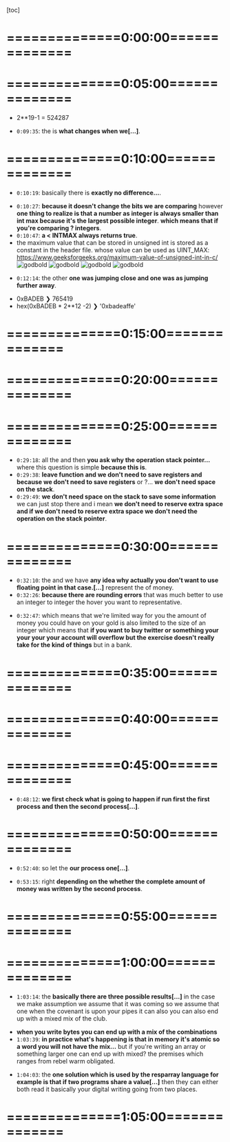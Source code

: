 <!-- /home/areo/Videos/Rechnerarchitektur/Computer-Architecture-Exercise-03-2022-11-24.mp4 -->
<!-- /home/areo/Videos/Rechnerarchitektur/_Computer-Architecture-Exercise-03-2022-11-24_imgs -->
<!-- /home/areo/.config/mpv/mpv.conf -->
[toc]
# ==============0:00:00==============
<!-- - `0:00:03`: rookery. -->
<!-- - `0:00:16`: okay so many thoughts. -->
<!-- - `0:00:18`: so we have our set of here we'll use instead of making the programs now they have changed the setup in some whole of the work anymore which is imo. -->
<!-- - `0:00:29`: crowd incidents of exercise which is the exercise room who didn't love me but we had a nazi the key was adults. -->
<!-- - `0:00:44`: but basically he was about trying to. -->
<!-- - `0:00:48`: as we have a program the program to convert the ways so if you look at in terms of c code what's happening at the time. -->
<!-- - `0:01:02`: and it's frightening to see how. -->
<!-- - `0:01:05`: though the. -->
<!-- - `0:01:40`: okay. -->
<!-- - `0:01:47`: though there are two things to do the calculating the mass. -->
<!-- - `0:01:55`: and see what impact this so. -->
<!-- - `0:02:01`: in max is equal to. -->
<!-- - `0:02:05`: the one minus one. -->
<!-- - `0:02:10`: and it's inherently unequal. -->
<!-- - `0:02:18`: woo. -->
<!-- - `0:02:28`: wallpaper. -->
<!-- - `0:02:34`: for star starters. -->
<!-- - `0:02:39`: like wanting a drink and realizing the. -->
<!-- - `0:02:43`: hawks. -->
<!-- - `0:02:47`: you actually into that one didn't work either right. -->
<!-- - `0:02:53`: what wonders okay the words interesting. -->
<!-- - `0:02:58`: even the room mic doesn't work. -->
<!-- - `0:03:04`: anyway. -->
<!-- - `0:03:11`: club guessing that a. -->
<!-- - `0:03:15`: the new. -->
<!-- - `0:03:19`: a one. -->
<!-- - `0:03:23`: and the the. -->
<!-- - `0:03:29`: that in smacks into register for exploding into the. -->
<!-- - `0:03:35`: what we do is the goal. -->
<!-- - `0:03:39`: on the. -->
<!-- - `0:03:49`: i got a few questions last week at the end the bots are well known the story that they don't do anything on memory right they just put the information on the gestures and clear the lord pits. -->
<!-- - `0:04:08`: so we first put into the occurred the venue. -->
<!-- - `0:04:14`: then a honeymoon. -->
<!-- - `0:04:17`: the. -->
<!-- - `0:04:25`: i said put it into on the phone. -->
<!-- - `0:04:33`: hawkins and then another check if a zero is smaller or equal to the max. -->
<!-- - `0:04:40`: the t. -->
<!-- - `0:04:44`: within reason. -->
<!-- - `0:04:46`: had. -->
<!-- - `0:04:48`: from. -->
<!-- - `0:04:50`: a. -->
<!-- - `0:04:53`: the zero. -->
<!-- - `0:04:56`: and humor. -->
# ==============0:05:00==============
<!-- - `0:05:05`: the red. -->
<!-- - `0:05:08`: yes. -->
<!-- - `0:05:19`: that's. -->
<!-- - `0:05:22`: the case saw we want less. -->
<!-- - `0:05:29`: t. -->
<!-- - `0:05:31`: right. -->
<!-- - `0:05:34`: he yet to be. -->
<!-- - `0:05:38`: the game. -->
<!-- - `0:05:41`: the if intimates is smaller than eight so if a clue is smaller than eight and the the day. -->
<!-- - `0:05:56`: alright. -->
<!-- - `0:06:00`: so then then from the interesting question what does it mean to convert an into jacqueline. -->
<!-- - `0:06:07`: the thread what does it mean to. -->
<!-- - `0:06:13`: the one piece of code but what does it mean to convert an unsigned to an end. -->
<!-- - `0:06:22`: the while doesn't mean he doesn't want anything right or just a just a bit so when you just change the interpretation what it does do is move the bits. -->
<!-- - `0:06:46`: into a wall. -->
<!-- - `0:06:54`: otherwise. -->
<!-- - `0:07:00`: the wall. -->
<!-- - `0:07:02`: the man. -->
<!-- - `0:07:08`: the converting between signed and unsigned doesn't do anything. -->
<!-- - `0:07:15`: yes. -->
<!-- - `0:07:18`: for. -->
- 2\*\*19-1 = 524287
<!-- - `0:07:26`: i tried. -->
<!-- - `0:07:32`: the. -->
<!-- - `0:07:44`: the. -->
<!-- - `0:07:51`: the reading of everything. -->
<!-- - `0:07:54`: the. -->
<!-- - `0:08:14`: spa. -->
<!-- - `0:08:16`: the. -->
<!-- - `0:08:38`: okay so now let's try our second let's convert our second piece of code the difference is. -->
<!-- - `0:08:45`: the teachers basic editor the difference is a new rehab and then. -->
<!-- - `0:09:10`: the unsigned and then the code is difference. -->
<!-- - `0:09:16`: the what is the solution. -->
- `0:09:35`: the is **what changes when we[...]**.
<!-- - `0:09:56`: some sign comparison. -->
<!-- - `0:09:58`: the. -->
# ==============0:10:00==============
- `0:10:19`: basically there is **exactly no difference...**.
<!-- - `0:10:24`: there is exactly no difference. -->
- `0:10:27`: **because it doesn't change the bits we are comparing** however **one thing to realize is that a number as integer is always smaller than int max because it's the largest possible integer**. **which means that if you're comparing ? integers**.
- `0:10:47`: **a < INTMAX always returns true**.
- the maximum value that can be stored in unsigned int is stored as a constant in the <climits> header file. whose value can be used as UINT_MAX: https://www.geeksforgeeks.org/maximum-value-of-unsigned-int-in-c/
![godbold](./_Computer-Architecture-Exercise-03-2022-11-24_imgs/godbolt.png)
![godbold](./_Computer-Architecture-Exercise-03-2022-11-24_imgs/godbolt_2.png)
![godbold](./_Computer-Architecture-Exercise-03-2022-11-24_imgs/godbolt_unsigned_and_signed.png)
![godbold](./_Computer-Architecture-Exercise-03-2022-11-24_imgs/godbolt_unsigned_both.png)
<!-- - `0:10:51`: not back. -->
<!-- - `0:11:05`: the. -->
<!-- - `0:11:15`: the. -->
<!-- - `0:11:21`: the. -->
<!-- - `0:11:25`: the. -->
<!-- - `0:11:41`: so the next quiz. -->
<!-- - `0:11:43`: fuck. -->
<!-- - `0:11:55`: c the c is about the stomach we have in the pregnant a witness attempting jumping to jumping thumping the dozens can overflow the point is if you remember the lecture we had to jumping instruction one was jumping around the place. -->
- `0:12:14`: the other **one was jumping close and one was as jumping further away**.
<!-- - `0:12:27`: so if you look at the confluence of two fossils of forty seven that fits with me think about the earth. -->
<!-- - `0:12:42`: in that case he can do the simplement circumvention. -->
<!-- - `0:12:47`: the instruction. -->
<!-- - `0:13:04`: however in the second the basically the first season the pacing have to split our consequence. -->
<!-- - `0:13:12`: the. -->
<!-- - `0:13:25`: lower it first conrad. -->
<!-- - `0:13:27`: the kid. -->
<!-- - `0:13:30`: the game. -->
<!-- - `0:13:40`: the. -->
<!-- - `0:13:45`: in that face because we are all approaching the instruction. -->
<!-- - `0:13:52`: the desert room. -->
<!-- - `0:13:56`: the. -->
<!-- - `0:14:01`: the one man. -->
<!-- - `0:14:07`: the fuel. -->
<!-- - `0:14:21`: okay so when you want to jump to a place that way it's similar to audition when you want to lower confidence basically if you have to be put away you have to use an extra instructions to set up a bit. -->
- 0xBADEB ❯ 765419
- hex(0xBADEB \* 2\*\*12 -2) ❯ '0xbadeaffe'
<!-- - `0:14:35`: otherwise you don't have him. -->
<!-- - `0:14:38`: okay. -->
<!-- - `0:14:43`: so let's go to the exercise. -->
<!-- - `0:14:48`: the. -->
# ==============0:15:00==============
<!-- - `0:15:08`: the. -->
<!-- - `0:15:19`: the fact of the mock exam from last year. -->
<!-- - `0:15:33`: the. -->
<!-- - `0:15:38`: so basically we're working on a stretcher. -->
<!-- - `0:15:41`: the. -->
<!-- - `0:15:47`: the minutes. -->
<!-- - `0:15:57`: then basically you're told that a memory that represented what infant the first and the next then the. -->
<!-- - `0:16:10`: it's based on poets represented the poodle because it would also imagine that you have some space the same i dunno the two between the two perhaps in representing nothing and then whine. -->
<!-- - `0:16:27`: however in that case we're called exactly that the memory. -->
<!-- - `0:16:32`: the size. -->
<!-- - `0:16:45`: is equal to the size is. -->
<!-- - `0:16:51`: the and the size of an int is. -->
<!-- - `0:17:05`: two words. -->
<!-- - `0:17:07`: the one where the two words. -->
<!-- - `0:17:13`: okay. -->
<!-- - `0:17:15`: the. -->
<!-- - `0:17:30`: the. -->
<!-- - `0:17:51`: and basically we all have our up. -->
<!-- - `0:17:56`: coins in an error. -->
<!-- - `0:17:58`: the and we would like to fought them. -->
<!-- - `0:18:06`: then we use lexicographic ordering on them so basic theme. -->
<!-- - `0:18:11`: the. -->
<!-- - `0:18:20`: do the first look at the forty minutes and the excitement to equal the new look at the whiteboard. -->
<!-- - `0:18:29`: the end we had given me the code. -->
<!-- - `0:18:36`: the how to do that. -->
<!-- - `0:18:42`: the first call the tea. -->
<!-- - `0:18:50`: so if you want to you to the point where if you look at the code you see that it goes it's putting things in the sack pointer into position twenty eight which mean that we need more than twenty eight and needs to be a multiple of four. -->
<!-- - `0:19:08`: or even put for the two. -->
<!-- - `0:19:12`: the then we have to look a little bit more precisely. -->
<!-- - `0:19:22`: the fold. -->
<!-- - `0:19:28`: the mirror. -->
<!-- - `0:19:36`: the. -->
<!-- - `0:19:49`: in the. -->
<!-- - `0:19:55`: so in the last year we have to then do our separation therefore we have to do the opposite of the soul. -->
# ==============0:20:00==============
<!-- - `0:20:13`: and then basically we have to add some trim instructions. -->
<!-- - `0:20:21`: well yes. -->
<!-- - `0:20:23`: the in and actually look through the internet because there's only one place we can jump. -->
<!-- - `0:20:33`: mainly to the enable. -->
<!-- - `0:20:36`: therefore all this other thing so. -->
<!-- - `0:20:42`: the and then if you want to listen modi had visited grateful to the different breakfast we have. -->
<!-- - `0:20:56`: and the point is that women it is you. -->
<!-- - `0:21:02`: the finest one and basically when you turn to the end you don't override this minus one. -->
<!-- - `0:21:11`: the. -->
<!-- - `0:21:31`: the. -->
<!-- - `0:21:36`: the. -->
<!-- - `0:21:57`: the question. -->
<!-- - `0:22:02`: we had the program for the time basically winner instead of having the. -->
<!-- - `0:22:09`: the in so now we have an area to area is rich. -->
<!-- - `0:22:18`: we have basically an array. -->
<!-- - `0:22:22`: the arab papers. -->
<!-- - `0:22:32`: the progress of programming remains a basic thesis this is the program is called scripts. -->
<!-- - `0:22:44`: the versus the basically either you love them have the array. -->
<!-- - `0:23:04`: we have an array which contains your structure so for example your points. -->
<!-- - `0:23:09`: why the venue over all the structure and then you put your area into that yet you put your coordinate into different areas. -->
<!-- - `0:23:19`: the embedded me here in this in this person we went through the option for having every aspect of error anyone who proper coordinates again. -->
<!-- - `0:23:35`: the the. -->
<!-- - `0:23:55`: the. -->
<!-- - `0:24:12`: the. -->
<!-- - `0:24:26`: the. -->
<!-- - `0:24:36`: the first thing to realize is that when you have a jury of he. -->
<!-- - `0:24:52`: for zero. -->
<!-- - `0:24:58`: the. -->
# ==============0:25:00==============
<!-- - `0:25:18`: the and when you address memory addressing in the words for this as position is zero. -->
<!-- - `0:25:38`: we start up a etc. -->
<!-- - `0:25:42`: which means that you want to access to positions. -->
<!-- - `0:25:47`: the ignore for the day is. -->
<!-- - `0:25:59`: a good by two. -->
<!-- - `0:26:02`: the flu the two the two. -->
<!-- - `0:26:16`: the question is. -->
<!-- - `0:26:22`: where do we go. -->
<!-- - `0:26:24`: you will have slightly more conditions. -->
<!-- - `0:26:29`: and if you look at the pool you can see that the last thing it does when you do job. -->
<!-- - `0:26:35`: we return easy we return do anything to gently return one macrae. -->
<!-- - `0:26:41`: the question is can we do one of the reasons we do the question is when do we return one. -->
<!-- - `0:26:55`: the code basically what do we have it registers. -->
<!-- - `0:27:02`: the renewing of my pocket of death reopens at the beginning we have minus one. -->
<!-- - `0:27:09`: the then week with you and they will put on the top. -->
<!-- - `0:27:18`: so what do we have a four so where was he for written april was written near the crate so in. -->
<!-- - `0:27:36`: a four for basically a whole will be our first coordinate is a five second coordinates and then we compare. -->
<!-- - `0:27:49`: it is less than. -->
<!-- - `0:27:53`: which is okafor is near in that place we want to return minus one we are the place with minus one is already memory therefore we can turn to. -->
<!-- - `0:28:04`: the. -->
<!-- - `0:28:09`: the women want equal rights for women are not equal here if they are not be hurried want to retire one. -->
<!-- - `0:28:23`: therefore the what. -->
<!-- - `0:28:32`: then again here we have something similar with the same equivalence to the inner hoop. -->
<!-- - `0:28:39`: but if it's less than. -->
<!-- - `0:28:42`: we want to return minus one with me the. -->
<!-- - `0:28:47`: the equipped men want to return one. -->
<!-- - `0:29:02`: which is the. -->
- `0:29:18`: all the and then **you ask why the operation stack pointer...** where this question is simple **because this is**.
- `0:29:38`: **leave function and we don't need to save registers and because we don't need to save registers** or ?... **we don't need space on the stack**.
- `0:29:49`: **we don't need space on the stack to save some information** we can just stop there and i mean **we don't need to reserve extra space and if we don't need to reserve extra space we don't need the operation on the stack pointer**.
# ==============0:30:00==============
<!-- - `0:30:05`: questions. -->
<!-- - `0:30:07`: the. -->
<!-- - `0:30:17`: the. -->
<!-- - `0:30:43`: the. -->
<!-- - `0:30:47`: what the fuck. -->
<!-- - `0:31:07`: the. -->
<!-- - `0:31:16`: the endless pursue me have. -->
<!-- - `0:31:26`: the basically you have a bank account where there is some information in memory about homage or something. -->
<!-- - `0:31:39`: there is some space in richest one how much memory of how much money you still have in your bank account. -->
<!-- - `0:31:45`: and it split into two hearts. -->
<!-- - `0:31:48`: be the first one the other and higher the. -->
<!-- - `0:31:57`: it's innocent included. -->
<!-- - `0:32:01`: now obviously lonely will want his number to be the for europe. -->
- `0:32:10`: the and we have **any idea why actually you don't want to use floating point in that case.[...]** represent the of money.
- `0:32:26`: **because there are rounding errors** that was much better to use an integer to integer the hover you want to representative.
<!-- - `0:32:38`: you want to avoid the rolling years when that face exercise made the decision to go into others. -->
- `0:32:47`: which means that we're limited way for you the amount of money you could have on your gold is also limited to the size of an integer which means that **if you want to buy twitter or something your your your your account will overflow but the exercise doesn't really take for the kind of things** but in a bank.
<!-- - `0:33:07`: probably want to check the scandal he can. -->
<!-- - `0:33:12`: so we want to write a function that takes like you have enough memory. -->
<!-- - `0:33:17`: the exercise though. -->
<!-- - `0:33:25`: the one. -->
<!-- - `0:33:36`: the. -->
<!-- - `0:33:39`: the mean let's let's first break it in. -->
<!-- - `0:33:49`: the first reading residency. -->
<!-- - `0:33:53`: often in a language. -->
<!-- - `0:33:57`: the euro. -->
<!-- - `0:34:02`: the. -->
<!-- - `0:34:22`: and the simpler we assume that the numbers are positive and thirty eight three is zero because it's just easier to the lesson throw away the snacks. -->
<!-- - `0:34:39`: the. -->
<!-- - `0:34:44`: the money. -->
<!-- - `0:34:53`: the takeover. -->
# ==============0:35:00==============
<!-- - `0:35:05`: the ima the. -->
<!-- - `0:35:16`: the more the merrier. -->
<!-- - `0:35:28`: the more money you have. -->
<!-- - `0:35:35`: the. -->
<!-- - `0:35:53`: the. -->
<!-- - `0:36:12`: the fact that it's positive right. -->
<!-- - `0:36:21`: the because we know that he too was positive so we told me to check the model. -->
<!-- - `0:36:31`: why the positive. -->
<!-- - `0:36:34`: the. -->
<!-- - `0:36:54`: so. -->
<!-- - `0:36:56`: the remote that if you want to do it in the rear the value would also try to have to take them out of santa lives are all the buzz make it easier even the. -->
<!-- - `0:37:15`: so first we do. -->
<!-- - `0:37:18`: the extracted so you all have zero. -->
<!-- - `0:37:31`: he awoke with wanting. -->
<!-- - `0:37:33`: the pair are. -->
<!-- - `0:37:42`: the money's great though. -->
<!-- - `0:38:01`: two they do. -->
<!-- - `0:38:03`: the is. -->
<!-- - `0:38:15`: and as is the. -->
<!-- - `0:38:24`: the or year. -->
<!-- - `0:38:35`: one. -->
<!-- - `0:38:37`: the. -->
<!-- - `0:38:57`: the. -->
<!-- - `0:39:17`: the. -->
<!-- - `0:39:37`: the. -->
<!-- - `0:39:57`: the. -->
# ==============0:40:00==============
<!-- - `0:40:18`: the about removing the need so we wanted. -->
<!-- - `0:40:26`: the. -->
<!-- - `0:40:36`: the. -->
<!-- - `0:40:44`: the. -->
<!-- - `0:40:59`: the. -->
<!-- - `0:41:15`: the. -->
<!-- - `0:41:25`: the. -->
<!-- - `0:41:44`: the basically when you want to pay for the game. -->
<!-- - `0:42:02`: great news. -->
<!-- - `0:42:04`: the memory you suspect that you have to pay. -->
<!-- - `0:42:15`: then read the memory man. -->
<!-- - `0:42:18`: but let's spread the fire. -->
<!-- - `0:42:23`: the truth. -->
<!-- - `0:42:44`: the fall too. -->
<!-- - `0:42:50`: the bag. -->
<!-- - `0:42:56`: the basically the. -->
<!-- - `0:43:16`: checked it and then we heard it again. -->
<!-- - `0:43:19`: then we return the this is a very simple case and as you also realize he would have sent them all the because negative he was the walrus. -->
<!-- - `0:43:39`: numbers again but basically the name. -->
<!-- - `0:43:43`: was just to go before the. -->
<!-- - `0:43:52`: the. -->
<!-- - `0:43:57`: the. -->
<!-- - `0:44:16`: the. -->
<!-- - `0:44:24`: the so and then invested the. -->
<!-- - `0:44:40`: the. -->
<!-- - `0:44:59`: the pain was so bad. -->
# ==============0:45:00==============
<!-- - `0:45:08`: the idea that what you do is you take the money elephant paid. -->
<!-- - `0:45:22`: otherwise return arrows. -->
<!-- - `0:45:26`: i know what happens is that you have forgotten to protect your the bank account so basically your two processes which are trying to play at the same time and that calling this code. -->
<!-- - `0:45:41`: and the question is what is happening. -->
<!-- - `0:45:44`: the irony the vote in which order there is in which all the. -->
<!-- - `0:46:04`: i have accepted differently once in our program. -->
<!-- - `0:46:11`: rehab. -->
<!-- - `0:46:13`: the in zero we know. -->
<!-- - `0:46:21`: the then the. -->
<!-- - `0:46:32`: a zero then we know the. -->
<!-- - `0:46:45`: the. -->
<!-- - `0:46:54`: then the. -->
<!-- - `0:46:57`: the on the. -->
<!-- - `0:47:19`: zero to one. -->
<!-- - `0:47:23`: the basically this is absurdly what's happening below below the value the value to read right back to motorway. -->
<!-- - `0:47:44`: and what's happening now is that we have two processes in the ribbing he was to operational paradigm. -->
<!-- - `0:47:51`: the first ticket. -->
- `0:48:12`: **we first check what is going to happen if run first the first process and then the second process[...]**.
<!-- - `0:48:18`: so we start with the recent one reason the couch and the memory we have. -->
<!-- - `0:48:26`: and. -->
<!-- - `0:48:28`: the first was his first basically it will load. -->
<!-- - `0:48:37`: the money the neuro seem to. -->
<!-- - `0:48:43`: the memory. -->
<!-- - `0:48:47`: i know the pain it will get back this one. -->
<!-- - `0:48:52`: and then it will. -->
<!-- - `0:48:54`: the years. -->
<!-- - `0:48:58`: enough on the t. -->
<!-- - `0:49:01`: the then will call the second process where the second process will try to pay fifty fifty you will realize that it does not fit. -->
<!-- - `0:49:19`: and wisdom will just say that you're not allowed to pay but this is not the only behavior that can happen. -->
<!-- - `0:49:30`: because we're the euros. -->
<!-- - `0:49:36`: actually the second process also fed for this. -->
<!-- - `0:49:41`: the. -->
# ==============0:50:00==============
<!-- - `0:50:05`: also fetches it and also realize it had the money. -->
<!-- - `0:50:09`: the case where a pair. -->
<!-- - `0:50:17`: the eu the first process says between that to the finish and then the other is basically has two other processes taking up suddenly. -->
<!-- - `0:50:38`: and the bank account was minus one rookie. -->
<!-- - `0:50:47`: because i checked the second process check with the old value and then took the new venue. -->
<!-- - `0:51:01`: but what can also happen. -->
<!-- - `0:51:08`: is that the checks with the orbit still know the old value. -->
<!-- - `0:51:14`: one. -->
<!-- - `0:51:18`: process one sees the and they pay. -->
<!-- - `0:51:29`: and then you write back and therefore basically the first episode fifteen in the house. -->
<!-- - `0:51:38`: the forty niners. -->
<!-- - `0:51:45`: which actually mean that you have managed to make money off of brighton managed to pay twice resulted in the woods and three your account. -->
<!-- - `0:52:03`: no. -->
<!-- - `0:52:17`: oh. -->
- `0:52:40`: so let the **our process one[...]**.
<!-- - `0:52:45`: when it's sickening. -->
<!-- - `0:52:48`: and it's ticket when it's taken what can it read for violence it can henry. -->
<!-- - `0:52:55`: one hundred euro. -->
<!-- - `0:52:59`: it can be. -->
<!-- - `0:53:06`: hiking on the road. -->
<!-- - `0:53:09`: henry ford. -->
<!-- - `0:53:13`: fifty years. -->
- `0:53:15`: right **depending on the whether the complete amount of money was written by the second process**.
<!-- - `0:53:26`: though in both of those cases the result is you cannot pay. -->
<!-- - `0:53:33`: hey. -->
<!-- - `0:53:48`: i didn't want to pay. -->
<!-- - `0:53:54`: and when it was paid once to fight back pretty. -->
<!-- - `0:53:58`: okay. -->
<!-- - `0:54:08`: the room. -->
<!-- - `0:54:13`: so a process to limit shakes a lot of money. -->
<!-- - `0:54:20`: it was either hundreds. -->
<!-- - `0:54:25`: orbit with the wifi. -->
<!-- - `0:54:36`: the fair. -->
<!-- - `0:54:44`: and let it pay. -->
<!-- - `0:54:47`: with me the walking i do. -->
# ==============0:55:00==============
<!-- - `0:55:21`: and we know that he works by. -->
<!-- - `0:55:26`: or writing the motto on the back so all the money. -->
<!-- - `0:55:43`: lot fifty. -->
<!-- - `0:55:48`: in the case we. -->
<!-- - `0:55:52`: or in the case for process one was a loss of iraq. -->
<!-- - `0:55:58`: but taunting the white princess two was enough massacre rough. -->
<!-- - `0:56:07`: but you can of mixed results or you can. -->
<!-- - `0:56:11`: fifty years. -->
<!-- - `0:56:16`: if the fifty was written after the forty nine was written but before the pick the central africa. -->
<!-- - `0:56:26`: and then the odds of appear. -->
<!-- - `0:56:32`: the. -->
<!-- - `0:56:42`: the kicking fail wicked the the failure reporting to fifty because it was before the rise. -->
<!-- - `0:56:53`: and here we go fifty which means it doesn't stop. -->
<!-- - `0:57:03`: okay. -->
<!-- - `0:57:08`: what the conclusion of this exercise. -->
<!-- - `0:57:13`: read the book. -->
<!-- - `0:57:15`: who got the money. -->
<!-- - `0:57:20`: i forgot here the combination where women may paid again. -->
<!-- - `0:57:29`: read this. -->
<!-- - `0:57:36`: so. -->
<!-- - `0:57:39`: fuck. -->
<!-- - `0:57:40`: the point is that. -->
<!-- - `0:57:44`: when we pay we have to check with them about one hip hop so when we paid we saw when. -->
<!-- - `0:57:59`: so when we pay what the amount of money we can see. -->
<!-- - `0:58:03`: we can see. -->
<!-- - `0:58:06`: burns. -->
<!-- - `0:58:08`: mushrooms. -->
<!-- - `0:58:22`: so we want to pay fifty for it so we wanted a fifty so we have to check what the model we see so we can see the mavs. -->
<!-- - `0:58:34`: the amount was nine and the vermont forty nine fifty. -->
<!-- - `0:58:39`: the the. -->
<!-- - `0:58:45`: near mouth of one minus one and the wall. -->
<!-- - `0:58:56`: the. -->
<!-- - `0:59:00`: the mile. -->
<!-- - `0:59:07`: the. -->
<!-- - `0:59:10`: the bottom line. -->
<!-- - `0:59:13`: the. -->
<!-- - `0:59:16`: is the tea. -->
<!-- - `0:59:28`: and he wants to pay again and read about the money. -->
<!-- - `0:59:33`: and you can you have the money. -->
<!-- - `0:59:38`: the case either one hundred saw on the t. -->
<!-- - `0:59:53`: all you see that amount of money. -->
# ==============1:00:00==============
<!-- - `1:00:01`: the fire. -->
<!-- - `1:00:25`: so. -->
<!-- - `1:00:33`: we get minus one fifty. -->
<!-- - `1:00:37`: wickets minus one. -->
<!-- - `1:00:47`: the. -->
<!-- - `1:01:07`: the fire. -->
<!-- - `1:01:11`: the appointment. -->
<!-- - `1:01:15`: the. -->
<!-- - `1:01:20`: the one percent here is to read about all possible reason. -->
<!-- - `1:01:38`: the only way to be one hundred percent certain we have all possible result is just to enumerate all possible paths in the program. -->
<!-- - `1:01:51`: and this is definitely not something i can do because the problem is that. -->
<!-- - `1:01:56`: so what can we conclude from that where the mods are thinking about a program is complicated. -->
<!-- - `1:02:04`: and because that is all possible parts and especially to share via the you are very soon into trouble. -->
<!-- - `1:02:12`: if you share my troubles without protecting the one thing to realize is that in that example we made the slightly simplifying assumption that when you write the word it's economy which means that when you write. -->
<!-- - `1:02:32`: fifty you end up with fifty. -->
<!-- - `1:02:36`: problem is i mean this was in most processes talking all processes. -->
<!-- - `1:02:45`: the. -->
<!-- - `1:02:51`: not completely obvious which is wrong for larger objects. -->
<!-- - `1:03:01`: the because my son is into processes. -->
<!-- - `1:03:08`: parker writes of a mouth into the same place in memory. -->
- `1:03:14`: the **basically there are three possible results[...]** in the case we make assumption we assume that it was coming so we assume that one when the covenant is upon your pipes it can also you can also end up with a mixed mix of the club.
<!-- - `1:03:34`: the nation's right and also between the press evaluating somebody from the eu. -->
- **when you write bytes you can end up with a mix of the combinations**
- `1:03:39`: **in practice what's happening is that in memory it's atomic so a word you will not have the mix...** but if you're writing an array or something larger one can end up with mixed? the premises which ranges from rebel warm obligated.
<!-- - `1:03:56`: which would make probably even more complicated. -->
<!-- - `1:04:00`: and. -->
- `1:04:03`: the **one solution which is used by the resparray language for example is that if two programs share a value[...]** then they can either both read it basically your digital writing going from two places.
<!-- - `1:04:23`: without soul protection. -->
<!-- - `1:04:26`: the driver is the only one process embedded in writing and otherwise you need to share it properly with some protection to avoid the problems we are talking about right now. -->
<!-- - `1:04:41`: the other questions. -->
<!-- - `1:04:45`: the snow. -->
<!-- - `1:04:49`: okay then i guess we can to stop early. -->
<!-- - `1:04:54`: and thank you for coming and let's see you in two weeks hopefully i managed to get this system under control from for that. -->
# ==============1:05:00==============
<!-- - `1:05:05`: the. -->
